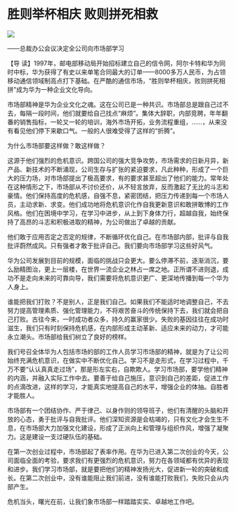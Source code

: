 # 胜则举杯相庆 败则拼死相救
<img class="pv" src="https://api.visitor.plantree.me/visitor-badge/pv?namespace=plantree.me&key=renzhengfei-speeches/胜则举杯相庆败则拼死相救.md">



——总裁办公会议决定全公司向市场部学习



【导  读】1997年，邮电部移动局开始招标建立自己的信令网，阿尔卡特和华为同时中标，华为获得了有史以来单笔合同最大的订单——8000多万人民币，为占领移动通信领域制高点打下基础。在严酷的通信市场，“胜则举杯相庆，败则拼死相拼”成为华为一种企业文化导向。



市场部精神是华为企业文化之魂。这在公司已是一种共识。市场部总是跟自己过不去，每隔一段时间，他们就要给自己找点“麻烦”。集体大辞职，内部竞聘，年年翻番的销售指标，一轮又一轮的培训，海外市场开拓，业务流程重组，……，从来没有看见他们停下来歇口气。一般的人很难受得了这样的“折腾”。

为什么市场部要这样做？敢这样做？

这源于他们强烈的危机意识。跨国公司的强大竞争攻势，市场需求的日新月异，新产品、新技术的不断涌现，公司生存与扩张的紧迫要求，凡此种种，形成了一个巨大的压力场，对市场部提出了极高要求，有的要求甚至超出了他们的能力。常年处在这种情形之下，市场部从不讨价还价，从不轻言放弃，反而激起了无比的斗志和豪情。他们保持高度的危机感，自强不息，紧密团结，把压力传递到每一个市场人员，主动求新、求变。他们成功地将危机意识化作自我更新意识和敢拼敢博的工作风格。他们在困境中学习，在学习中进步，从上到下身体力行，超越自我，始终保持了高昂的斗志和积极进取的精神，为公司做出了卓越的贡献。

他们敢于应用否定之否定的规律，不断循环优化自己。在市场部内部，批评与自我批评蔚然成风。只有强者才敢于批评自己。我们要向市场部学习这些好风气。

华为公司发展到目前的规模，面临的挑战只会更大。要么停滞不前，逐渐消沉，要么励精图治，更上一层楼，在世界一流企业之林占一席之地。正所谓不进则退，成功不是走向未来的可靠向导，我们需要将危机意识更广、更深地传播到每一个华为人身上。

谁能把我们打败？不是别人，正是我们自己。如果我们不能适时地调整自己，不去努力提高管理素质、强化管理能力，不将艰苦奋斗的传统保持下去，我们就会把自己打败。古往今来，一时成功者众多，持久的赢家很少。失败的基因往往在成功时滋生，我们只有时刻保持危机感，在内部形成主动革新、适应未来的动力，才可能永立潮头。市场部给我们树立了良好的榜样。

我们号召全体华为人包括市场的部的工作人员学习市场部的精神，就是为了让公司始终充满危机意识，在做实中不断优化自己。学习不是走形式，在学习过程中，千万不要“认认真真走过场”，那是形左实右，自欺欺人。学习市场部，要学他们精神的内涵，并融入实际工作中去。要善于给自己施压，意识到自己的差距，促进工作的点滴改进，这样的学习，才能真实地提高自己的水平，增强企业的体抽。自胜者才能胜人。

市场部有一个团结协作、严于律己、以身作则的领导班子，他们有清醒的头脑和开放的心态，勇于批评与自我批评。他们深知资源是会枯竭的，只有文化才会生生不息，在市场部大力加强文化建设，形成了正派向上和管理与组织作风，增强了凝聚力。这是建设一支过硬队伍的基础。

在第一次创业过程中，市场部起了表率作用。在华为已进入第二次创业的今天，公司面临全面的考验，要求我们有更强烈的危机意识，努力在各领域都有优异的表现和进步。我们学习市场部，就是要把他们的精神发扬光大，促进新一轮的突破和成长。在第二次创业中，没有谁能阻止我们前进，没有谁能打败我们，失败只会从内部产生。

  危机当头，曙光在前，让我们象市场部一样踏踏实实、卓越地工作吧。
